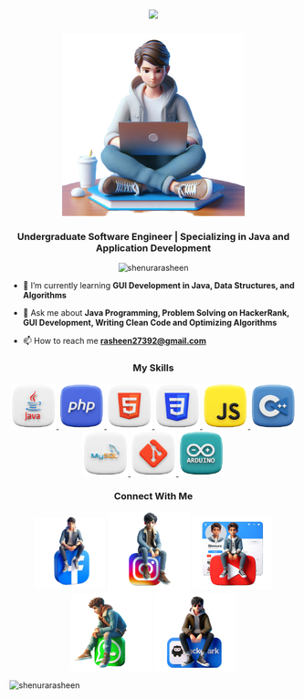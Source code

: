 <h1 align="center">
    <img src="https://readme-typing-svg.herokuapp.com/?font=Consolas&size=30&center=true&vCenter=true&width=500&height=70&duration=4000&lines=Hi+There!+👋;+I'm+Shenura+Rasheen!;" />
</h1>

<p align="center"><img src="coding_guy_nobg.png" alt="java" width="320" height="320"/> </a></p>

<h3 align="center">Undergraduate Software Engineer | Specializing in Java and Application Development</h3>

<p align="center"> <img src="https://komarev.com/ghpvc/?username=shenurarasheen&label=Profile%20views&color=0e75b6&style=flat" alt="shenurarasheen" /> </p>

- 🌱 I’m currently learning **GUI Development in Java, Data Structures, and Algorithms**

- 💬 Ask me about **Java Programming, Problem Solving on HackerRank, GUI Development, Writing Clean Code and Optimizing Algorithms**

- 📫 How to reach me **rasheen27392@gmail.com**


<h3 align="center">My Skills</h3>
<p align="center">
  <a href="" target="_blank" rel="noreferrer"> <img src="java.png" alt="java" width="80" height="80"/> </a> 
  <a href="" target="_blank" rel="noreferrer"> <img src="php.png" alt="arduino" width="80" height="80"/> </a> 
  <a href="" target="_blank" rel="noreferrer"> <img src="html.png" alt="bootstrap" width="80" height="80"/> </a>
  <a href="" target="_blank" rel="noreferrer"> <img src="css.png" alt="cplusplus" width="80" height="80"/> </a>
  <a href="" target="_blank" rel="noreferrer"> <img src="javascript.png" alt="css3" width="80" height="80"/> </a> 
  <a href="" target="_blank" rel="noreferrer"> <img src="s.png" alt="docker" width="80" height="80"/> </a> 
  <a href="" target="_blank" rel="noreferrer"> <img src="mysql.png" alt="docker" width="80" height="80"/> </a>
  <a href="" target="_blank" rel="noreferrer"> <img src="git.png" alt="docker" width="80" height="80"/> </a>
  <a href="" target="_blank" rel="noreferrer"> <img src="arduino.png" alt="docker" width="80" height="80"/> </a>

<h3 align="center">Connect With Me</h3>
<p align="center">
<a href="https://fb.com/shenura rasheen" target="blank"><img align="center" src="facebook.png" alt="shenura rasheen" height="125" width="125" /></a>
<a href="https://fb.com/shenura rasheen" target="blank"><img align="center" src="insta.png" alt="shenura rasheen" height="145" width="145" /></a>
<a href="https://www.youtube.com/c/shenurarasheen" target="blank"><img align="center" src="youtube.png" alt="shenurarasheen" height="130" width="140" /></a>
<a href="https://www.youtube.com/c/shenurarasheen" target="blank"><img align="center" src="whatsapp.png" alt="shenurarasheen" height="135" width="142" /></a>
<a href="https://www.youtube.com/c/shenurarasheen" target="blank"><img align="center" src="hackerrank.png" alt="shenurarasheen" height="135" width="142" /></a>
</p>
   
  

<p><img align="center" src="https://github-readme-stats.vercel.app/api/top-langs?username=shenurarasheen&show_icons=true&locale=en&layout=compact" alt="shenurarasheen" /></p>
